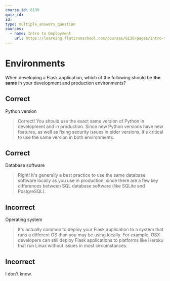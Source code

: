 ```yaml
---
course_id: 6130
quiz_id: 
id: 
type: multiple_answers_question
sources:
  - name: Intro to Deployment
    url: https://learning.flatironschool.com/courses/6130/pages/intro-to-deployment
---
```


# Environments

When developing a Flask application, which of the following should be **the
same** in your development and production environments?

## Correct

Python version

> Correct! You should use the exact same version of Python in development and in
> production. Since new Python versions have new features, as well as fixing
> security issues in older versions, it's critical to use the same version in
> both environments.

## Correct

Database software

> Right! It's generally a best practice to use the same database software
> locally as you use in production, since there are a few key differences
> between SQL database software (like SQLite and PostgreSQL).

## Incorrect

Operating system

> It's actually common to deploy your Flask application to a system that runs a
> different OS than you may be using locally. For example, OSX developers can
> still deploy Flask applications to platforms like Heroku that run Linux
> without issues in most circumstances.

## Incorrect

I don't know.
